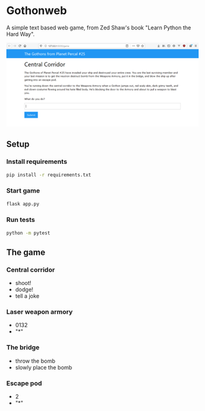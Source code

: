 # Gothonweb
A simple text based web game, from Zed Shaw's book "Learn Python the Hard Way".

![Screenshot](https://github.com/jimmybutton/gothonweb/blob/media/gothonweb.PNG)

## Setup
### Install requirements
```bash
pip install -r requirements.txt
```

### Start game
```bash
flask app.py
```

### Run tests
```bash
python -m pytest
```

## The game
### Central corridor
- shoot!
- dodge!
- tell a joke

### Laser weapon armory
- 0132
- "*"

### The bridge
- throw the bomb
- slowly place the bomb

### Escape pod
- 2
- "*"